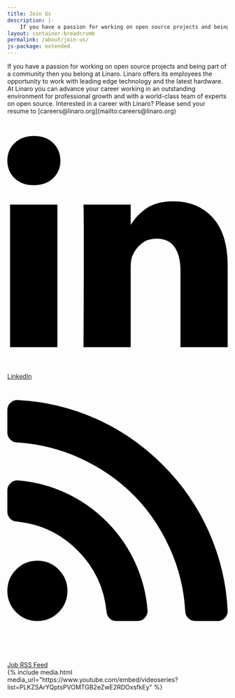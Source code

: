 ```yaml
---
title: Join Us
description: |-
    If you have a passion for working on open source projects and being part of a community then you belong at Linaro. Linaro offers its employees the opportunity to work with leading edge technology and the latest hardware.
layout: container-breadcrumb
permalink: /about/join-us/
js-package: extended
---
```

<div class="col-md-6" markdown="1">
If you have a passion for working on open source projects and being part of a community then you belong at Linaro. Linaro offers its employees the opportunity to work with leading edge technology and the latest hardware. At Linaro you can advance your career working in an outstanding environment for professional growth and with a world-class team of experts on open source. Interested in a career with Linaro? Please send your resume to [careers@linaro.org](mailto:careers@linaro.org)

<div class="col-sm-6">
    <a href="https://www.linkedin.com/company/{{site.data.company.linkedin_username}}/">
        <div class="linaro-svg-icon">
            <svg class="mk-svg-icon" data-name="mk-icon-linkedin" data-cacheid="icon-59a7eddc80ff0" xmlns="http://www.w3.org/2000/svg" viewBox="0 0 1536 1792"><path d="M349 625v991h-330v-991h330zm21-306q1 73-50.5 122t-135.5 49h-2q-82 0-132-49t-50-122q0-74 51.5-122.5t134.5-48.5 133 48.5 51 122.5zm1166 729v568h-329v-530q0-105-40.5-164.5t-126.5-59.5q-63 0-105.5 34.5t-63.5 85.5q-11 30-11 81v553h-329q2-399 2-647t-1-296l-1-48h329v144h-2q20-32 41-56t56.5-52 87-43.5 114.5-15.5q171 0 275 113.5t104 332.5z"></path></svg>
        </div>
        <div class="linaro-svg-icon-caption">
            LinkedIn
        </div>
    </a>
</div>
<div class="col-sm-6">
    <a href="https://linaro.recruiterbox.com/jobfeeds/Linaro">
        <div class="linaro-svg-icon">
            <svg class="mk-svg-icon" data-name="mk-icon-rss" data-cacheid="icon-59a7eddc82085" xmlns="http://www.w3.org/2000/svg" viewBox="0 0 1408 1792"><path d="M384 1344q0 80-56 136t-136 56-136-56-56-136 56-136 136-56 136 56 56 136zm512 123q2 28-17 48-18 21-47 21h-135q-25 0-43-16.5t-20-41.5q-22-229-184.5-391.5t-391.5-184.5q-25-2-41.5-20t-16.5-43v-135q0-29 21-47 17-17 43-17h5q160 13 306 80.5t259 181.5q114 113 181.5 259t80.5 306zm512 2q2 27-18 47-18 20-46 20h-143q-26 0-44.5-17.5t-19.5-42.5q-12-215-101-408.5t-231.5-336-336-231.5-408.5-102q-25-1-42.5-19.5t-17.5-43.5v-143q0-28 20-46 18-18 44-18h3q262 13 501.5 120t425.5 294q187 186 294 425.5t120 501.5z"></path></svg>
        </div>
        <div class="linaro-svg-icon-caption">
            Job RSS Feed
        </div>
    </a>
</div>
</div>
<div class="col-md-6">
{% include media.html media_url="https://www.youtube.com/embed/videoseries?list=PLKZSArYQptsPVOMTGB2eZwE2RDOxsfkEy" %}
</div>
<div class="col-md-12">

<script type="text/javascript" id="rbox-loader-script">
_rbox = { host_protocol:document.location.protocol, ready:function(cb){this.onready=cb;} }; 
(function(d, e) {
    var s, t, i, src=['/static/client-src-served/widget/8477/rbox_api.js', '/static/client-src-served/widget/8477/rbox_impl.js'];
    t = d.getElementsByTagName(e); t=t[t.length - 1];
    for(i=0; i<src.length; i++) {
        s = d.createElement(e); s.src = _rbox.host_protocol + '//w.recruiterbox.com' + src[i];
        t.parentNode.insertBefore(s, t.nextSibling);
    }})(document, 'script');
</script>

</div>


